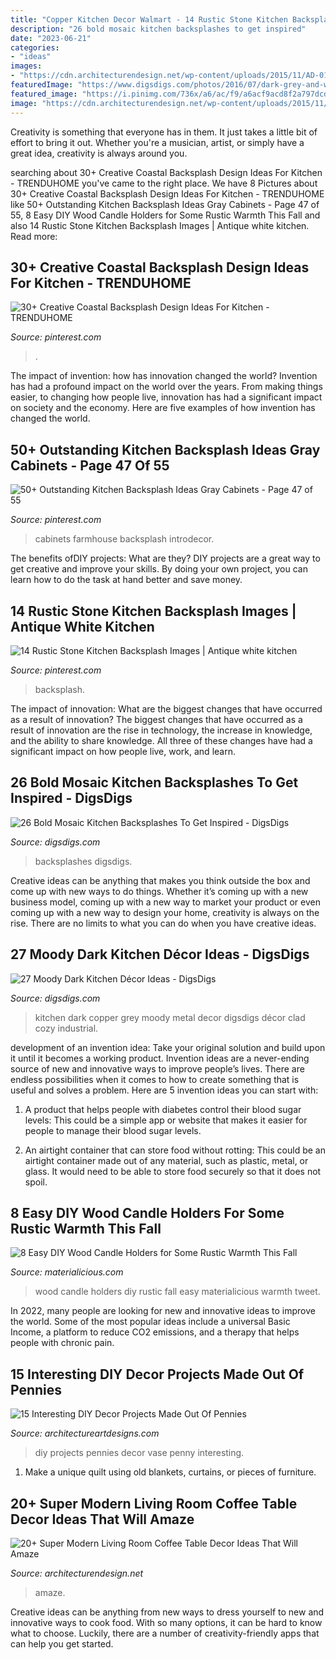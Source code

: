 ```yaml
---
title: "Copper Kitchen Decor Walmart - 14 Rustic Stone Kitchen Backsplash Images"
description: "26 bold mosaic kitchen backsplashes to get inspired"
date: "2023-06-21"
categories:
- "ideas"
images:
- "https://cdn.architecturendesign.net/wp-content/uploads/2015/11/AD-01-cozy-home-decor-living-room-ideas.jpg"
featuredImage: "https://www.digsdigs.com/photos/2016/07/dark-grey-and-white-retro-styled-kitchen-with-touches-of-copper.jpg"
featured_image: "https://i.pinimg.com/736x/a6/ac/f9/a6acf9acd8f2a797dcd147755ef0e006.jpg"
image: "https://cdn.architecturendesign.net/wp-content/uploads/2015/11/AD-01-cozy-home-decor-living-room-ideas.jpg"
---
```



Creativity is something that everyone has in them. It just takes a little bit of effort to bring it out. Whether you're a musician, artist, or simply have a great idea, creativity is always around you.

	

		
searching about 30+ Creative Coastal Backsplash Design Ideas For Kitchen - TRENDUHOME you've came to the right place. We have 8 Pictures about 30+ Creative Coastal Backsplash Design Ideas For Kitchen - TRENDUHOME like 50+ Outstanding Kitchen Backsplash Ideas Gray Cabinets - Page 47 of 55, 8 Easy DIY Wood Candle Holders for Some Rustic Warmth This Fall and also 14 Rustic Stone Kitchen Backsplash Images | Antique white kitchen. Read more:
		
    
## 30+ Creative Coastal Backsplash Design Ideas For Kitchen - TRENDUHOME

<img loading=lazy src="https://i.pinimg.com/736x/a6/ac/f9/a6acf9acd8f2a797dcd147755ef0e006.jpg" onerror="this.onerror=null;this.src='https://tse4.mm.bing.net/th?id=OIP.j5UMw6ivr5kRkzhEheK_ZAHaLH&amp;pid=15.1';" alt="30+ Creative Coastal Backsplash Design Ideas For Kitchen - TRENDUHOME">

_Source: pinterest.com_

>. 

	

The impact of invention: how has innovation changed the world?
Invention has had a profound impact on the world over the years. From making things easier, to changing how people live, innovation has had a significant impact on society and the economy. Here are five examples of how invention has changed the world.

    
## 50+ Outstanding Kitchen Backsplash Ideas Gray Cabinets - Page 47 Of 55

<img loading=lazy src="https://i.pinimg.com/736x/36/5c/0a/365c0ae9a5ed3303d25333263080734c.jpg" onerror="this.onerror=null;this.src='https://tse2.mm.bing.net/th?id=OIP.sMDGKCMMgnNOOD8AZoYVlgHaJQ&amp;pid=15.1';" alt="50+ Outstanding Kitchen Backsplash Ideas Gray Cabinets - Page 47 of 55">

_Source: pinterest.com_

>cabinets farmhouse backsplash introdecor. 

	

The benefits ofDIY projects: What are they?
DIY projects are a great way to get creative and improve your skills. By doing your own project, you can learn how to do the task at hand better and save money.

    
## 14 Rustic Stone Kitchen Backsplash Images | Antique White Kitchen

<img loading=lazy src="https://i.pinimg.com/736x/85/02/44/8502440d2fda3a56a42e769b3d8b23f5.jpg" onerror="this.onerror=null;this.src='https://tse1.mm.bing.net/th?id=OIP.4g5Us2IBDgijWKUU173pPAHaLG&amp;pid=15.1';" alt="14 Rustic Stone Kitchen Backsplash Images | Antique white kitchen">

_Source: pinterest.com_

>backsplash. 

	

The impact of innovation: What are the biggest changes that have occurred as a result of innovation?
The biggest changes that have occurred as a result of innovation are the rise in technology, the increase in knowledge, and the ability to share knowledge. All three of these changes have had a significant impact on how people live, work, and learn.

    
## 26 Bold Mosaic Kitchen Backsplashes To Get Inspired - DigsDigs

<img loading=lazy src="https://www.digsdigs.com/photos/bold-mosaic-kitchen-backsplashes-to-get-inspired-1.jpg" onerror="this.onerror=null;this.src='https://tse1.mm.bing.net/th?id=OIP.vCKXC-wNabBt5iuemcUapAHaJ4&amp;pid=15.1';" alt="26 Bold Mosaic Kitchen Backsplashes To Get Inspired - DigsDigs">

_Source: digsdigs.com_

>backsplashes digsdigs. 

	

Creative ideas can be anything that makes you think outside the box and come up with new ways to do things. Whether it’s coming up with a new business model, coming up with a new way to market your product or even coming up with a new way to design your home, creativity is always on the rise. There are no limits to what you can do when you have creative ideas.

    
## 27 Moody Dark Kitchen Décor Ideas - DigsDigs

<img loading=lazy src="https://www.digsdigs.com/photos/2016/07/dark-grey-and-white-retro-styled-kitchen-with-touches-of-copper.jpg" onerror="this.onerror=null;this.src='https://tse2.mm.bing.net/th?id=OIP.8Y-OKIczNMpJ4Y-grYTPuwHaLG&amp;pid=15.1';" alt="27 Moody Dark Kitchen Décor Ideas - DigsDigs">

_Source: digsdigs.com_

>kitchen dark copper grey moody metal decor digsdigs décor clad cozy industrial. 

	

development of an invention idea: Take your original solution and build upon it until it becomes a working product.
Invention ideas are a never-ending source of new and innovative ways to improve people’s lives. There are endless possibilities when it comes to how to create something that is useful and solves a problem. Here are 5 invention ideas you can start with:
1) A product that helps people with diabetes control their blood sugar levels: This could be a simple app or website that makes it easier for people to manage their blood sugar levels.

2) An airtight container that can store food without rotting: This could be an airtight container made out of any material, such as plastic, metal, or glass. It would need to be able to store food securely so that it does not spoil.

    
## 8 Easy DIY Wood Candle Holders For Some Rustic Warmth This Fall

<img loading=lazy src="http://static.materialicious.com/images/8-easy-diy-wood-candle-holders-for-some-rustic-warmth-this-fall-o.jpg" onerror="this.onerror=null;this.src='https://tse3.mm.bing.net/th?id=OIP.mPoUqGGjygFaSIWFPknOcgHaJ4&amp;pid=15.1';" alt="8 Easy DIY Wood Candle Holders for Some Rustic Warmth This Fall">

_Source: materialicious.com_

>wood candle holders diy rustic fall easy materialicious warmth tweet. 

	

In 2022, many people are looking for new and innovative ideas to improve the world. Some of the most popular ideas include a universal Basic Income, a platform to reduce CO2 emissions, and a therapy that helps people with chronic pain.

    
## 15 Interesting DIY Decor Projects Made Out Of Pennies

<img loading=lazy src="http://www.architectureartdesigns.com/wp-content/uploads/2018/03/15-Interesting-DIY-Decor-Projects-Made-Out-Of-Pennies-10.jpg" onerror="this.onerror=null;this.src='https://tse2.mm.bing.net/th?id=OIP.zbOh_4h_SydP3UP2E9FyUAHaLS&amp;pid=15.1';" alt="15 Interesting DIY Decor Projects Made Out Of Pennies">

_Source: architectureartdesigns.com_

>diy projects pennies decor vase penny interesting. 

	

1. Make a unique quilt using old blankets, curtains, or pieces of furniture.

    
## 20+ Super Modern Living Room Coffee Table Decor Ideas That Will Amaze

<img loading=lazy src="https://cdn.architecturendesign.net/wp-content/uploads/2015/11/AD-01-cozy-home-decor-living-room-ideas.jpg" onerror="this.onerror=null;this.src='https://tse3.mm.bing.net/th?id=OIP.oJ5JVPazshdY9Lwz262-1gHaLH&amp;pid=15.1';" alt="20+ Super Modern Living Room Coffee Table Decor Ideas That Will Amaze">

_Source: architecturendesign.net_

>amaze. 

	

Creative ideas can be anything from new ways to dress yourself to new and innovative ways to cook food. With so many options, it can be hard to know what to choose. Luckily, there are a number of creativity-friendly apps that can help you get started.

